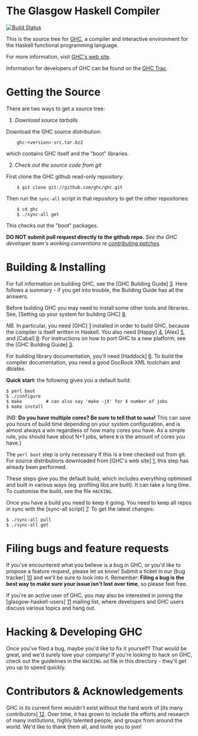 The Glasgow Haskell Compiler
============================

[![Build Status](https://api.travis-ci.org/ghc/ghc.svg?branch=master)](http://travis-ci.org/ghc/ghc)

This is the source tree for [GHC][1], a compiler and interactive
environment for the Haskell functional programming language.

For more information, visit [GHC's web site][1].

Information for developers of GHC can be found on the [GHC Trac][2].


Getting the Source
==================

There are two ways to get a source tree:

 1. *Download source tarballs*

  Download the GHC source distribution:

        ghc-<version>-src.tar.bz2

  which contains GHC itself and the "boot" libraries.

 2. *Check out the source code from git*

  First clone the GHC github read-only repository:

        $ git clone git://github.com/ghc/ghc.git

  Then run the `sync-all` script in that repository to get the other repositories:

        $ cd ghc
        $ ./sync-all get

  This checks out the "boot" packages.

  **DO NOT submit pull request directly to the github repo.**
  *See the GHC developer team's working conventions re [contributing patches](http://ghc.haskell.org/trac/ghc/wiki/WorkingConventions/Git#Contributingpatches "ghc.haskell.org/trac/ghc/wiki/WorkingConventions/Git#Contributingpatches").*


Building & Installing
=====================

For full information on building GHC, see the [GHC Building Guide] [3].
Here follows a summary - if you get into trouble, the Building Guide
has all the answers.

Before building GHC you may need to install some other tools and
libraries.  See, [Setting up your system for building GHC] [8].

*NB.* In particular, you need [GHC] [1] installed in order to build GHC,
because the compiler is itself written in Haskell.  You also need
[Happy] [4], [Alex] [5], and [Cabal] [9].  For instructions on how
to port GHC to a new platform, see the [GHC Building Guide] [3].

For building library documentation, you'll need [Haddock] [6].  To build
the compiler documentation, you need a good DocBook XML toolchain and
dblatex.

**Quick start**: the following gives you a default build:

    $ perl boot
    $ ./configure
    $ make         # can also say 'make -jX' for X number of jobs
    $ make install

(NB: **Do you have multiple cores? Be sure to tell that to `make`!** This can
save you hours of build time depending on your system configuration, and is
almost always a win regardless of how many cores you have. As a simple rule,
you should have about N+1 jobs, where `N` is the amount of cores you have.)

The `perl boot` step is only necessary if this is a tree checked out
from git.  For source distributions downloaded from [GHC's web site] [1],
this step has already been performed.

These steps give you the default build, which includes everything
optimised and built in various ways (eg. profiling libs are built).
It can take a long time.  To customise the build, see the file `HACKING`.

Once you have a build you need to keep it going.  You need to keep all
repos in sync with the [sync-all script] [7].  To get the latest changes:

    $ ./sync-all pull
    $ ./sync-all get

Filing bugs and feature requests
================================

If you've encountered what you believe is a bug in GHC, or you'd like
to propose a feature request, please let us know! Submit a ticket in
our [bug tracker] [10] and we'll be sure to look into it. Remember:
**Filing a bug is the best way to make sure your issue isn't lost over
time**, so please feel free.

If you're an active user of GHC, you may also be interested in joining
the [glasgow-haskell-users] [11] mailing list, where developers and
GHC users discuss various topics and hang out.

Hacking & Developing GHC
========================

Once you've filed a bug, maybe you'd like to fix it yourself? That
would be great, and we'd surely love your company! If you're looking
to hack on GHC, check out the guidelines in the `HACKING.md` file in
this directory - they'll get you up to speed quickly.

Contributors & Acknowledgements
===============================

GHC in its current form wouldn't exist without the hard work of
[its many contributors] [12]. Over time, it has grown to include the
efforts and research of many institutions, highly talented people, and
groups from around the world. We'd like to thank them all, and invite
you to join!

  [1]:  http://www.haskell.org/ghc/            "www.haskell.org/ghc/"
  [2]:  http://ghc.haskell.org/trac/ghc    "ghc.haskell.org/trac/ghc"
  [3]:  http://ghc.haskell.org/trac/ghc/wiki/Building
          "ghc.haskell.org/trac/ghc/wiki/Building"
  [4]:  http://www.haskell.org/happy/          "www.haskell.org/happy/"
  [5]:  http://www.haskell.org/alex/           "www.haskell.org/alex/"
  [6]:  http://www.haskell.org/haddock/        "www.haskell.org/haddock/"
  [7]:  http://ghc.haskell.org/trac/ghc/wiki/Building/SyncAll
          "http://ghc.haskell.org/trac/ghc/wiki/Building/SyncAll"
  [8]:  http://ghc.haskell.org/trac/ghc/wiki/Building/Preparation
          "http://ghc.haskell.org/trac/ghc/wiki/Building/Preparation"
  [9]:  http://www.haskell.org/cabal/          "http://www.haskell.org/cabal/"
  [10]: http://ghc.haskell.org/trac/ghc/
          "http://ghc.haskell.org/trac/ghc/"
  [11]: http://www.haskell.org/pipermail/glasgow-haskell-users/
          "http://www.haskell.org/pipermail/glasgow-haskell-users/"
  [12]: http://ghc.haskell.org/trac/ghc/wiki/Contributors
          "http://ghc.haskell.org/trac/ghc/wiki/Contributors"
